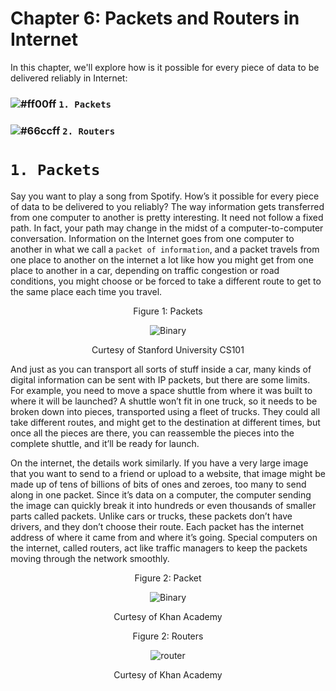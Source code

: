 # Chapter 6: Packets and Routers in Internet

In this chapter, we'll explore how is it possible for every piece of data to be delivered reliably in Internet:

### ![#ff00ff](https://placehold.it/15/ff00ff/000000?text=+) `1. Packets`
### ![#66ccff](https://placehold.it/15/66ccff/000000?text=+) `2. Routers`

# `1. Packets`

Say you want to play a song from Spotify. How’s it possible for every piece of data to be delivered to you reliably? 
The way information gets transferred from one computer to another is pretty interesting. It need not follow a fixed path. In
fact, your path may change in the midst of a computer-to-computer conversation. Information on the Internet goes from one
computer to another in what we call a `packet of information`, and a packet travels from one place to another on the internet
a lot like how you might get from one place to another in a car, depending on traffic congestion or road conditions, you might
choose or be forced to take a different route to get to the same place each time you travel.

<p align="center">
   Figure 1: Packets
</p>

<p align="center">
  <img src="https://github.com/XinYangSAU/CSCI1101-Intro-to-Computing/blob/master/Images/packets.png" alt="Binary"/>
</p>

<p align="center">
   Curtesy of Stanford University CS101
</p>

And just as you can transport all sorts of stuff inside a car, many kinds of digital information can be sent with IP packets,
but there are some limits. For example, you need to move a space shuttle from where it was built to where it will be launched?
A shuttle won’t fit in one truck, so it needs to be broken down into pieces, transported using a fleet of trucks. They could
all take different routes, and might get to the destination at different times, but once all the pieces are there, you can
reassemble the pieces into the complete shuttle, and it’ll be ready for launch. 

On the internet, the details work similarly. If you have a very large image that you want to send to a friend or upload to a
website, that image might be made up of tens of billions of bits of ones and zeroes, too many to send along in one packet.
Since it’s data on a computer, the computer sending the image can quickly break it into hundreds or even thousands of smaller
parts called packets. Unlike cars or trucks, these packets don’t have drivers, and they don’t choose their route. Each packet
has the internet address of where it came from and where it’s going. Special computers on the internet, called routers, act
like traffic managers to keep the packets moving through the network smoothly. 

<p align="center">
   Figure 2: Packet
</p>

<p align="center">
  <img src="https://github.com/XinYangSAU/CSCI1101-Intro-to-Computing/blob/master/Images/packet.png" alt="Binary"/>
</p>

<p align="center">
   Curtesy of Khan Academy
</p>


<p align="center">
   Figure 2: Routers
</p>

<p align="center">
  <img src="https://github.com/XinYangSAU/CSCI1101-Intro-to-Computing/blob/master/Images/routers.png" alt="router"/>
</p>

<p align="center">
   Curtesy of Khan Academy
</p>









